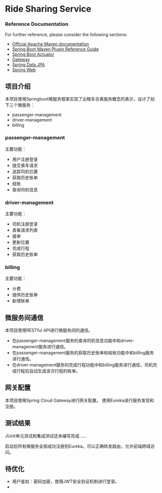 # Ride Sharing Service

### Reference Documentation

For further reference, please consider the following sections:

* [Official Apache Maven documentation](https://maven.apache.org/guides/index.html)
* [Spring Boot Maven Plugin Reference Guide](https://docs.spring.io/spring-boot/3.3.6/maven-plugin)
* [Spring Boot Actuator](https://docs.spring.io/spring-boot/3.3.6/reference/actuator/index.html)
* [Gateway](https://docs.spring.io/spring-cloud-gateway/reference/spring-cloud-gateway-server-mvc.html)
* [Spring Data JPA](https://docs.spring.io/spring-boot/3.3.6/reference/data/sql.html#data.sql.jpa-and-spring-data)
* [Spring Web](https://docs.spring.io/spring-boot/3.3.6/reference/web/servlet.html)

## 项目介绍
本项目使用Springboot微服务框架实现了出租车合乘服务概念的表示，设计了如下三个微服务：

* passenger-management
* driver-management
* billing
### passenger-management
主要功能：
* 用户注册登录
* 提交乘车请求
* 追踪司机位置
* 获取历史账单
* 结账
* 查询司机信息

### driver-management
主要功能：
* 司机注册登录
* 查看请求列表
* 接单
* 更新位置
* 完成行程
* 获取历史账单

### billing
主要功能：
* 计费
* 提供历史账单
* 新增账单

## 微服务间通信
本项目使用RESTful API进行微服务间的通信。

* 在passenger-management服务的查询司机信息功能中和driver-management服务进行通信。
* 在passenger-management服务的获取历史账单和结账功能中和billing服务进行通信。
* 在driver-management服务的完成行程功能中和billing服务进行通信，司机完成行程后自动生成该次行程的账单。

## 网关配置
本项目使用Spring Cloud Gateway进行网关配置。
使用Eureka进行服务发现和注册。

## 测试结果
JUnit单元测试和集成测试还未编写完成……

启动后所有微服务全部成功注册到Eureka。可以正确转发路由，允许前端跨域访问。



## 待优化
* 用户鉴权：密码加密，使用JWT安全验证机制进行登录。
*

